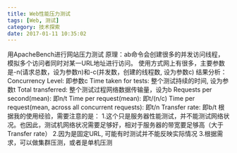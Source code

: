 ```yaml
---
title: Web性能压力测试
tags: [Web, 测试]
category: 技术探索
date: 2017-01-11 10:35:02
---
```


用ApacheBench进行网站压力测试
原理：ab命令会创建很多的并发访问线程，模拟多个访问者同时对某一URL地址进行访问。
使用方式网上有很多，主要参数是-n(请求总数，设为参数n)和-c(并发数，创建的线程数, 设为参数c)
结果分析：
Concurrency Level: 即参数c
Time taken for tests: 整个测试持续的时间, 设为参数t
Total transferred: 整个测试过程网络数据传输量，设为b
Requests per second(mean): 即n/t
Time per request(mean): 即t/(n/c)
Time per request(mean, across all concurrent requests): 即t/n
Transfer rate: 即b/t
根据我的使用经验，需要注意的是：
1.这个只是服务器性能测试，并不能测试网络状况。也因此，测试机网络状况需要足够好，相对于服务器的带宽要足够高（大于Transfer rate）
2.因为是固定URL, 可能有时测试并不能反映实际情况
3.根据需求，可以做集群压测，或者是单机压测
